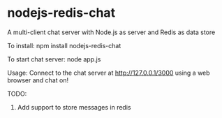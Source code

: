 # nodejs-redis-chat
A multi-client chat server with Node.js as server and Redis as data store

To install:
npm install nodejs-redis-chat

To start chat server:
node app.js

Usage:
Connect to the chat server at http://127.0.0.1/3000 using a web browser and chat on!

TODO:
1.	Add support to store messages in redis

